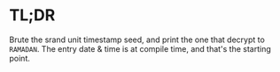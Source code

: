 # TL;DR

Brute the srand unit timestamp seed,
and print the one that decrypt to `RAMADAN`.
The entry date & time is at compile time,
and that's the starting point.
